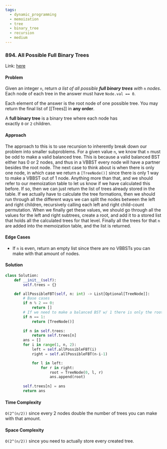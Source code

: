 ```yaml
---
tags:
  - dynamic_programming
  - memoization
  - tree
  - binary_tree
  - recursion
  - medium
---
```

### 894. All Possible Full Binary Trees

Link: [here](https://leetcode.com/problems/all-possible-full-binary-trees/description/)

#### Problem
Given an integer `n`, return _a list of all possible **full binary trees** with_ `n` _nodes_. Each node of each tree in the answer must have `Node.val == 0`.

Each element of the answer is the root node of one possible tree. You may return the final list of [[Trees]] in **any order**.

A **full binary tree** is a binary tree where each node has exactly `0` or `2` children.

#### Approach
The approach to this is to use recursion to inherently break down our problem into smaller subproblems. For a given value `n`, we know that `n` must be odd to make a valid balanced tree. This is because a valid balanced BST either has 0 or 2 nodes, and thus in a VBBST every node will have a partner besides the root node. 
The next case to think about is when there is only one node, in which case we return a `[TreeNode()]` since there is only 1 way to make a VBBST out of 1 node. 
Anything more than that, and we should refer to our memoization table to let us know if we have calculated this before. If so, then we can just return the list of trees already stored in the table. 
If we actually have to calculate the tree formations, then we should run through all the different ways we can split the nodes between the left and right children, recursively calling each left and right child-count permutation.
When we finally get these values, we should go through all the values for the left and right subtrees, create a root, and add it to a stored list that holds all the calculated trees for that level.
Finally all the trees for that `n` are added into the memoization table, and the list is returned.

#### Edge Cases
- If `n` is even, return an empty list since there are no VBBSTs you can make with that amount of nodes. 

#### Solution
```python 
class Solution:
    def __init__(self): 
        self.trees = {}

    def allPossibleFBT(self, n: int) -> List[Optional[TreeNode]]:
        # Base cases
        if n % 2 == 0:
            return []
        # If we need to make a balanced BST w/ 1 there is only the root
        if n == 1:
            return [TreeNode()]
        
        if n in self.trees:
            return self.trees[n]
        ans = []
        for i in range(1, n, 2):
            left = self.allPossibleFBT(i)
            right = self.allPossibleFBT(n-i-1)

            for l in left:
                for r in right:
                    root = TreeNode(0, l, r)
                    ans.append(root)
        
        self.trees[n] = ans
        return ans
```

#### Time Complexity
`O(2^(n/2))` since every 2 nodes double the number of trees you can make with that amount.

#### Space Complexity
`O(2^(n/2))` since you need to actually store every created tree.